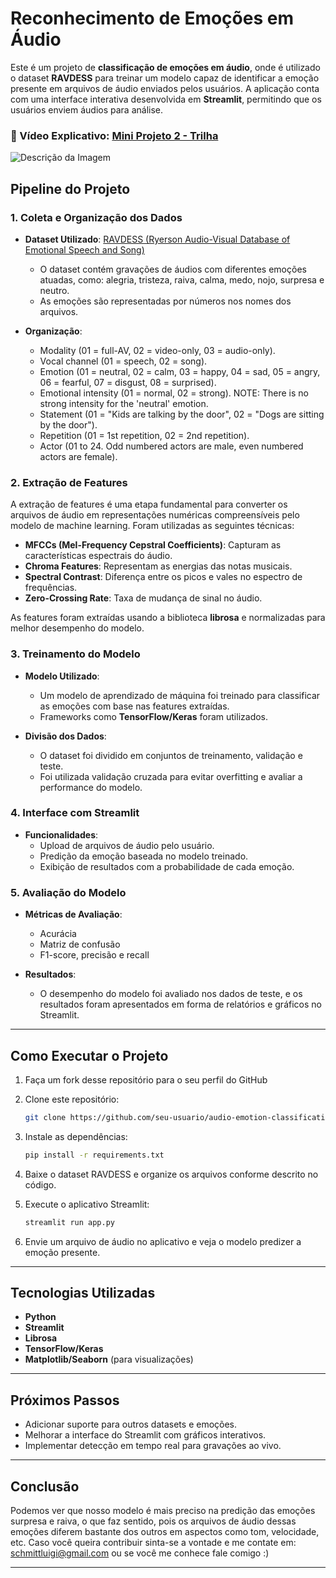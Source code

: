 # Reconhecimento de Emoções em Áudio

Este é um projeto de **classificação de emoções em áudio**, onde é utilizado o dataset **RAVDESS** para treinar um modelo capaz de identificar a emoção presente em arquivos de áudio enviados pelos usuários. A aplicação conta com uma interface interativa desenvolvida em **Streamlit**, permitindo que os usuários enviem áudios para análise.

### 🎥 Vídeo Explicativo: [Mini Projeto 2 - Trilha](https://www.youtube.com/watch?v=xf8GMCGjloQ&ab_channel=LuigiSchmitt)

![Descrição da Imagem](https://i.imgur.com/33MqEWQ.png)

## Pipeline do Projeto

### 1. Coleta e Organização dos Dados

- **Dataset Utilizado**: [RAVDESS (Ryerson Audio-Visual Database of Emotional Speech and Song)](https://zenodo.org/record/1188976)
  - O dataset contém gravações de áudios com diferentes emoções atuadas, como: alegria, tristeza, raiva, calma, medo, nojo, surpresa e neutro.
  - As emoções são representadas por números nos nomes dos arquivos.

- **Organização**:
  - Modality (01 = full-AV, 02 = video-only, 03 = audio-only).
  - Vocal channel (01 = speech, 02 = song).
  - Emotion (01 = neutral, 02 = calm, 03 = happy, 04 = sad, 05 = angry, 06 = fearful, 07 = disgust, 08 = surprised).
  - Emotional intensity (01 = normal, 02 = strong). NOTE: There is no strong intensity for the 'neutral' emotion.
  - Statement (01 = "Kids are talking by the door", 02 = "Dogs are sitting by the door").
  - Repetition (01 = 1st repetition, 02 = 2nd repetition).
  - Actor (01 to 24. Odd numbered actors are male, even numbered actors are female).

### 2. Extração de Features

A extração de features é uma etapa fundamental para converter os arquivos de áudio em representações numéricas compreensíveis pelo modelo de machine learning. Foram utilizadas as seguintes técnicas:

- **MFCCs (Mel-Frequency Cepstral Coefficients)**: Capturam as características espectrais do áudio.
- **Chroma Features**: Representam as energias das notas musicais.
- **Spectral Contrast**: Diferença entre os picos e vales no espectro de frequências.
- **Zero-Crossing Rate**: Taxa de mudança de sinal no áudio.

As features foram extraídas usando a biblioteca **librosa** e normalizadas para melhor desempenho do modelo.

### 3. Treinamento do Modelo

- **Modelo Utilizado**:
  - Um modelo de aprendizado de máquina foi treinado para classificar as emoções com base nas features extraídas.
  - Frameworks como **TensorFlow/Keras** foram utilizados.

- **Divisão dos Dados**:
  - O dataset foi dividido em conjuntos de treinamento, validação e teste.
  - Foi utilizada validação cruzada para evitar overfitting e avaliar a performance do modelo.

### 4. Interface com Streamlit

- **Funcionalidades**:
  - Upload de arquivos de áudio pelo usuário.
  - Predição da emoção baseada no modelo treinado.
  - Exibição de resultados com a probabilidade de cada emoção.

### 5. Avaliação do Modelo

- **Métricas de Avaliação**:
  - Acurácia
  - Matriz de confusão
  - F1-score, precisão e recall

- **Resultados**:
  - O desempenho do modelo foi avaliado nos dados de teste, e os resultados foram apresentados em forma de relatórios e gráficos no Streamlit.

---

## Como Executar o Projeto

1. Faça um fork desse repositório para o seu perfil do GitHub

2. Clone este repositório:
   ```bash
   git clone https://github.com/seu-usuario/audio-emotion-classification.git
   ```

3. Instale as dependências:
   ```bash
   pip install -r requirements.txt
   ```

4. Baixe o dataset RAVDESS e organize os arquivos conforme descrito no código.

5. Execute o aplicativo Streamlit:
   ```bash
   streamlit run app.py
   ```

6. Envie um arquivo de áudio no aplicativo e veja o modelo predizer a emoção presente.

---

## Tecnologias Utilizadas

- **Python**
- **Streamlit**
- **Librosa**
- **TensorFlow/Keras**
- **Matplotlib/Seaborn** (para visualizações)

---

## Próximos Passos

- Adicionar suporte para outros datasets e emoções.
- Melhorar a interface do Streamlit com gráficos interativos.
- Implementar detecção em tempo real para gravações ao vivo.

---

## Conclusão
Podemos ver que nosso modelo é mais preciso na predição das emoções surpresa e raiva, o que faz sentido, pois os arquivos de áudio dessas emoções diferem bastante dos outros em aspectos como tom, velocidade, etc. Caso você queira contribuir sinta-se a vontade e me contate em: schmittluigi@gmail.com ou se você me conhece fale comigo :)

---

